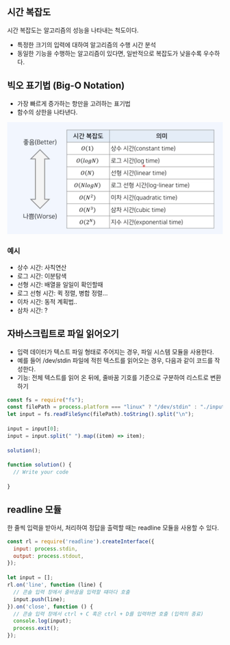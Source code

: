 ## 시간 복잡도

시간 복잡도는 알고리즘의 성능을 나타내는 척도이다.

- 특정한 크기의 입력에 대하여 알고리즘의 수행 시간 분석
- 동일한 기능을 수행하는 알고리즘이 있다면, 일반적으로 복잡도가 낮을수록 우수하다.

## 빅오 표기법 (Big-O Notation)

- 가장 빠르게 증가하는 항만을 고려하는 표기법
- 함수의 상한을 나타낸다.

![빅오 표기법 이미지](./assets/image.png)

### 예시

- 상수 시간: 사칙연산
- 로그 시간: 이분탐색
- 선형 시간: 배열을 일일이 확인할때
- 로그 선형 시간: 퀵 정렬, 병합 정렬...
- 이차 시간: 동적 계획법..
- 삼차 시간: ?

## 자바스크립트로 파일 읽어오기

- 입력 데이터가 텍스트 파일 형태로 주어지는 경우, 파일 시스템 모듈을 사용한다.
- 예를 들어 /dev/stdin 파일에 적힌 텍스트를 읽어오는 경우, 다음과 같이 코드를 작성한다.
- 기능: 전체 텍스트를 읽어 온 뒤에, 줄바꿈 기호를 기준으로 구분하여 리스트로 변환하기

```js
const fs = require("fs");
const filePath = process.platform === "linux" ? "/dev/stdin" : "./input.txt";
let input = fs.readFileSync(filePath).toString().split("\n");

input = input[0];
input = input.split(" ").map((item) => item);

solution();

function solution() {
  // Write your code

}
```

## readline 모듈

한 줄씩 입력을 받아서, 처리하여 정답을 출력할 때는 readline 모듈을 사용할 수 있다.

```js
const rl = require('readline').createInterface({
  input: process.stdin,
  output: process.stdout,
});

let input = [];
rl.on('line', function (line) {
  // 콘솔 입력 창에서 줄바꿈을 입력할 떄마다 호출
  input.push(line);
}).on('close', function () {
  // 콘솔 입력 창에서 ctrl + C 혹은 ctrl + D를 입력하면 호출 (입력의 종료)
  console.log(input);
  process.exit();
});
```

